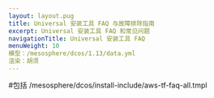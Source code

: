 ```yaml
---
layout: layout.pug
title: Universal 安装工具 FAQ 与故障排除指南
excerpt: Universal 安装工具 FAQ 和常见问题
navigationTitle: Universal 安装工具 FAQ
menuWeight: 10
模型：/mesosphere/dcos/1.13/data.yml
渲染：胡须
---
```


#包括 /mesosphere/dcos/install-include/aws-tf-faq-all.tmpl
